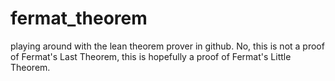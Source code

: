 # fermat_theorem
playing around with the lean theorem prover in github. No, this is not a proof of Fermat's Last Theorem, this is hopefully a proof of Fermat's Little Theorem.
